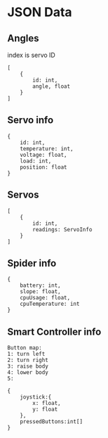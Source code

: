 # JSON Data 

## Angles
index is servo ID
```
[
    {
        id: int,
        angle, float
    }
]
```

## Servo info
```
{
    id: int,
    temperature: int,
    voltage: float,
    load: int,
    position: float
}
```

## Servos
````
[
    {
        id: int,
        readings: ServoInfo
    }
]
````

## Spider info
```
{
    battery: int,
    slope: float,
    cpuUsage: float,
    cpuTemperature: int
}
```

## Smart Controller info
```
Button map:
1: turn left
2: turn right
3: raise body
4: lower body
5:
```
```
{
    joystick:{
        x: float,
        y: float
    },
    pressedButtons:int[]
}
```
